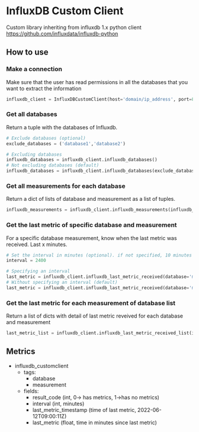 # InfluxDB Custom Client
Custom library inheriting from influxdb 1.x python client https://github.com/influxdata/influxdb-python

## How to use

### Make a connection

Make sure that the user has read permissions in all the databases that you want to extract the information

```python
influxdb_client = InfluxDBCustomClient(host='domain/ip_address', port=8086, username='my_username', password='my_password', ssl=False, verify_ssl=False)
```

### Get all databases
Return a tuple with the databases of Influxdb.

```python
# Exclude databases (optional)
exclude_databases = ('database1','database2')

# Excluding databases 
influxdb_databases = influxdb_client.influxdb_databases()
# Not excluding databases (default)
influxdb_databases = influxdb_client.influxdb_databases(exclude_databases=exclude_databases)
```

### Get all measurements for each database
Return a dict of lists of database and measurement as a list of tuples.

```python
influxdb_measurements = influxdb_client.influxdb_measurements(influxdb_databases=influxdb_databases)
```

### Get the last metric of specific database and measurement
For a specific database measurement, know when the last metric was received. Last x minutes.

```python
# Set the interval in minutes (optional). if not specified, 10 minutes by default
interval = 2400

# Specifying an interval
last_metric = influxdb_client.influxdb_last_metric_received(database='my_database', measurement='my_measurement', interval=interval)
# Without specifying an interval (default)
last_metric = influxdb_client.influxdb_last_metric_received(database='my_database', measurement='my_measurement')
```

### Get the last metric for each measurement  of database list
Return a list of dicts with detail of last metric reveived for each database and measurement

```python
last_metric_list = influxdb_client.influxdb_last_metric_received_list(influxdb_measurements=influxdb_measurements)
```

## Metrics

- influxdb_customclient
	- tags:
		- database
		- measurement
	- fields:
		- result_code (int, 0-> has metrics, 1->has no metrics)
		- interval (int, minutes)
		- last_metric_timestamp (time of last metric, 2022-06-12T09:00:11Z)
		- last_metric (float, time in minutes since last metric)